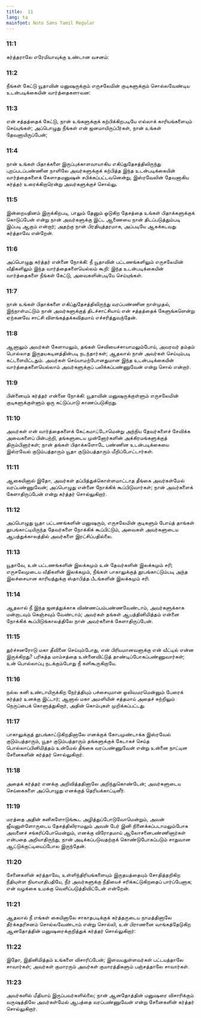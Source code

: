 ```yaml
---
title:  11
lang: ta
mainfont: Noto Sans Tamil Regular
---
```


###  11:1

கர்த்தராலே எரேமியாவுக்கு உண்டான வசனம்:

###  11:2

நீங்கள் கேட்டு யூதாவின் மனுஷருக்கும் எருசலேமின் குடிகளுக்கும் சொல்லவேண்டிய உடன்படிக்கையின் வார்த்தைகளாவன:

###  11:3

என் சத்தத்தைக் கேட்டு, நான் உங்களுக்குக் கற்பிக்கிறபடியே எல்லாக் காரியங்களையும் செய்யுங்கள்; அப்பொழுது நீங்கள் என் ஜனமாயிருப்பீர்கள், நான் உங்கள் தேவனாயிருப்பேன்;

###  11:4

நான் உங்கள் பிதாக்களை இருப்புக்காளவாயாகிய எகிப்துதேசத்திலிருந்து புறப்படப்பண்ணின நாளிலே அவர்களுக்குக் கற்பித்த இந்த உடன்படிக்கையின் வார்த்தைகளைக் கேளாதமனுஷன் சபிக்கப்பட்டவனென்று, இஸ்ரவேலின் தேவனாகிய கர்த்தர் உரைக்கிறாரென்று அவர்களுக்குச் சொல்லு.

###  11:5

இன்றையதினம் இருக்கிறபடி, பாலும் தேனும் ஓடுகிற தேசத்தை உங்கள் பிதாக்களுக்குக் கொடுப்பேன் என்று நான் அவர்களுக்கு இட்ட ஆணையை நான் திடப்படுத்தும்படி இப்படி ஆகும் என்றார்; அதற்கு நான் பிரதியுத்தரமாக, அப்படியே ஆகக்கடவது கர்த்தாவே என்றேன்.

###  11:6

அப்பொழுது கர்த்தர் என்னை நோக்கி: நீ யூதாவின் பட்டணங்களிலும் எருசலேமின் வீதிகளிலும் இந்த வார்த்தைகளையெல்லம் கூறி: இந்த உடன்படிக்கையின் வார்த்தைகளை நீங்கள் கேட்டு, அவைகளின்படியே செய்யுங்கள்.

###  11:7

நான் உங்கள் பிதாக்களை எகிப்துதேசத்திலிருந்து வரப்பண்ணின நாள்முதல், இந்நாள்மட்டும் நான் அவர்களுக்குத் திடச்சாட்சியாய் என் சத்தத்தைக் கேளுங்களென்று ஏற்கனவே சாட்சி விளங்கத்தக்கவிதமாய் எச்சரித்துவந்தேன்.

###  11:8

ஆனாலும் அவர்கள் கேளாமலும், தங்கள் செவியைச்சாயாமலும்போய், அவரவர் தம்தம் பொல்லாத இருதயகடினத்தின்படி நடந்தார்கள்; ஆதலால் நான் அவர்கள் செய்யும்படி கட்டளையிட்டதும். அவர்கள் செய்யாமற்போனதுமான இந்த உடன்படிக்கையின் வார்த்தைகளையெல்லாம் அவர்களுக்குப் பலிக்கப்பண்ணுவேன் என்று சொல் என்றார்.

###  11:9

பின்னையும் கர்த்தர் என்னை நோக்கி: யூதாவின் மனுஷருக்குள்ளும் எருசலேமின் குடிகளுக்குள்ளும் ஒரு கட்டுப்பாடு காணப்படுகிறது.

###  11:10

அவர்கள் என் வார்த்தைகளைக் கேட்கமாட்டோமென்று அந்நிய தேவர்களைச் சேவிக்க அவைகளைப் பின்பற்றி, தங்களுடைய முன்னோர்களின் அக்கிரமங்களுக்குத் திரும்பினார்கள்; நான் தங்கள் பிதாக்களோடே பண்ணின உடன்படிக்கையை இஸ்ரவேல் குடும்பத்தாரும் யூதா குடும்பத்தாரும் மீறிப்போட்டார்கள்.

###  11:11

ஆகையினால் இதோ, அவர்கள் தப்பித்துக்கொள்ளமாட்டாத தீங்கை அவர்கள்மேல் வரப்பண்ணுவேன்; அப்பொழுது என்னை நோக்கிக் கூப்பிடுவார்கள்; நான் அவர்களைக் கேளாதிருப்பேன் என்று கர்த்தர் சொல்லுகிறார்.

###  11:12

அப்பொழுது யூதா பட்டணங்களின் மனுஷரும், எருசலேமின் குடிகளும் போய்த் தாங்கள் தூபங்காட்டியிருந்த தேவர்களை நோக்கிக் கூப்பிட்டும், அவைகள் அவர்களுடைய ஆபத்துக்காலத்தில் அவர்களை இரட்சிப்பதில்லை.

###  11:13

யூதாவே, உன் பட்டணங்களின் இலக்கமும் உன் தேவர்களின் இலக்கமும் சரி; எருசலேமுடைய வீதிகளின் இலக்கமும், நீங்கள் பாகாலுக்குத் தூபங்காட்டும்படி அந்த இலச்சையான காரியத்துக்கு ஸ்தாபித்த பீடங்களின் இலக்கமும் சரி.

###  11:14

ஆதலால் நீ இந்த ஜனத்துக்காக விண்ணப்பம்பண்ணவேண்டாம், அவர்களுக்காக மன்றாடவும் கெஞ்சவும் வேண்டாம்; அவர்கள் தங்கள் ஆபத்தினிமித்தம் என்னை நோக்கிக் கூப்பிடுங்காலத்திலே நான் அவர்களைக் கேளாதிருப்பேன்.

###  11:15

துர்ச்சனரோடு மகா தீவினை செய்யும்போது, என் பிரியமானவளுக்கு என் வீட்டில் என்ன இருக்கிறது? பரிசுத்த மாம்சத்தை உன்னைவிட்டுத் தாண்டிப்போகப்பண்ணுவார்கள்; உன் பொல்லாப்பு நடக்கும்போது நீ களிகூருகிறாயே.

###  11:16

நல்ல கனி உண்டாயிருக்கிற நேர்த்தியும் பச்சையுமான ஒலிவமரமென்னும் பேரைக் கர்த்தர் உனக்கு இட்டார்; ஆனால் மகா அமளியின் சத்தமாய் அதைச் சுற்றிலும் நெருப்பைக் கொளுத்துகிறார், அதின் கொம்புகள் முறிக்கப்பட்டது.

###  11:17

பாகாலுக்குத் தூபங்காட்டுகிறதினாலே எனக்குக் கோபமுண்டாக்க இஸ்ரவேல் குடும்பத்தாரும், யூதா குடும்பத்தாரும் தங்களுக்குக் கேடாகச் செய்த பொல்லாப்பினிமித்தம் உன்மேல் தீங்கை வரப்பண்ணுவேன் என்று உன்னை நாட்டின சேனைகளின் கர்த்தர் சொல்லுகிறார்.

###  11:18

அதைக் கர்த்தர் எனக்கு அறிவித்ததினாலே அறிந்துகொண்டேன்; அவர்களுடைய செய்கைகளை அப்பொழுது எனக்குத் தெரியக்காட்டினீர்.

###  11:19

மரத்தை அதின் கனிகளோடுங்கூட அழித்துப்போடுவோமென்றும், அவன் ஜீவனுள்ளோருடைய தேசத்திலிராமலும் அவன் பேர் இனி நினைக்கப்படாமலும்போக அவனைச் சங்கரிப்போமென்றும், எனக்கு விரோதமாய் ஆலோசனைபண்ணினார்கள் என்பதை அறியாதிருந்து, நான் அடிக்கப்படுவதற்குக் கொண்டுபோகப்படும் சாதுவான ஆட்டுக்குட்டியைப்போல இருந்தேன்.

###  11:20

சேனைகளின் கர்த்தாவே, உள்ளிந்திரியங்களையும் இருதயத்தையும் சோதித்தறிகிற நீதியுள்ள நியாயாதிபதியே, நீர் அவர்களுக்கு நீதியைச் சரிக்கட்டுகிறதைப் பார்ப்பேனாக; என் வழக்கை உமக்கு வெளிப்படுத்திவிட்டேன் என்றேன்.

###  11:21

ஆதலால் நீ எங்கள் கையினாலே சாகாதபடிக்குக் கர்த்தருடைய நாமத்தினாலே தீர்க்கதரிசனம் சொல்லவேண்டாம் என்று சொல்லி, உன் பிராணனை வாங்கத்தேடுகிற ஆனதோத்தின் மனுஷரைக்குறித்துக் கர்த்தர் சொல்லுகிறார்:

###  11:22

இதோ, இதினிமித்தம் உங்களை விசாரிப்பேன்; இளவயதுள்ளவர்கள் பட்டயத்தாலே சாவார்கள்; அவர்கள் குமாரரும் அவர்கள் குமாரத்திகளும் பஞ்சத்தாலே சாவார்கள்.

###  11:23

அவர்களில் மீதியாய் இருப்பவர்களில்லை; நான் ஆனதோத்தின் மனுஷரை விசாரிக்கும் வருஷத்திலே அவர்கள்மேல் ஆபத்தை வரப்பண்ணுவேன் என்று சேனைகளின் கர்த்தர் சொல்லுகிறார்.

